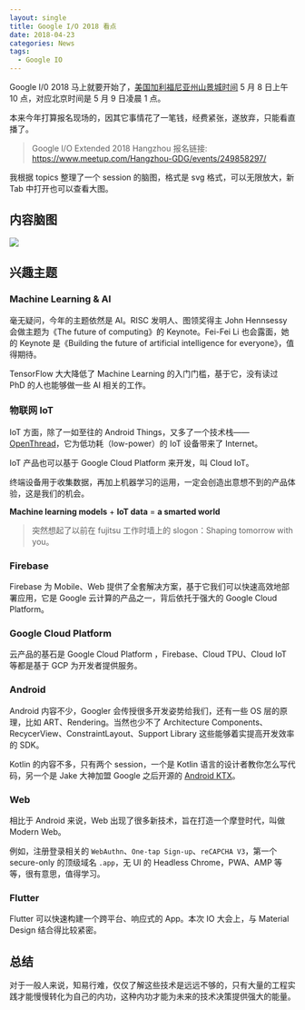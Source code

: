 ```yaml
---
layout: single
title: Google I/O 2018 看点
date: 2018-04-23
categories: News
tags: 
  - Google IO
---
```


Google I/0 2018 马上就要开始了，[美国加利福尼亚州山景城时间](https://time.is/zh/Mountain%20View) 5 月 8 日上午 10 点，对应北京时间是 5 月 9 日凌晨 1 点。

本来今年打算报名现场的，因其它事情花了一笔钱，经费紧张，遂放弃，只能看直播了。

> Google I/O Extended 2018 Hangzhou 报名链接: https://www.meetup.com/Hangzhou-GDG/events/249858297/

我根据 topics 整理了一个 session 的脑图，格式是 svg 格式，可以无限放大，新 Tab 中打开也可以查看大图。

## 内容脑图

![](/assets/imgs/Google-IO-2018.svg)

## 兴趣主题

### Machine Learning & AI
毫无疑问，今年的主题依然是 AI。RISC 发明人、图领奖得主 John Hennsessy 会做主题为《The future of computing》的 Keynote。Fei-Fei Li 也会露面，她的 Keynote 是《Building the future of artificial intelligence for everyone》，值得期待。

TensorFlow 大大降低了 Machine Learning 的入门门槛，基于它，没有读过 PhD 的人也能够做一些 AI 相关的工作。

### 物联网 IoT
IoT 方面，除了一如至往的 Android Things，又多了一个技术栈—— [OpenThread](https://github.com/openthread/openthread)，它为低功耗（low-power）的 IoT 设备带来了 Internet。

IoT 产品也可以基于 Google Cloud Platform 来开发，叫 Cloud IoT。

终端设备用于收集数据，再加上机器学习的运用，一定会创造出意想不到的产品体验，这是我们的机会。

**Machine learning models** + **IoT data** = **a smarted world**

> 突然想起了以前在 fujitsu 工作时墙上的 slogon：Shaping tomorrow with you。

### Firebase
Firebase 为 Mobile、Web 提供了全套解决方案，基于它我们可以快速高效地部署应用，它是 Google 云计算的产品之一，背后依托于强大的 Google Cloud Platform。

### Google Cloud Platform
云产品的基石是 Google Cloud Platform ，Firebase、Cloud TPU、Cloud IoT 等都是基于 GCP 为开发者提供服务。

### Android
Android 内容不少，Googler 会传授很多开发姿势给我们，还有一些 OS 层的原理，比如 ART、Rendering。当然也少不了 Architecture Components、RecycerView、ConstraintLayout、Support Library 这些能够着实提高开发效率的 SDK。

Kotlin 的内容不多，只有两个 session，一个是 Kotlin 语言的设计者教你怎么写代码，另一个是 Jake 大神加盟 Google 之后开源的 [Android KTX](https://github.com/android/android-ktx)。

### Web
相比于 Android 来说，Web 出现了很多新技术，旨在打造一个摩登时代，叫做 Modern Web。

例如，注册登录相关的 `WebAuthn`、`One-tap Sign-up`、`reCAPCHA V3`，第一个 secure-only 的顶级域名 `.app`，无 UI 的 Headless Chrome，PWA、AMP 等等，很有意思，值得学习。

### Flutter
Flutter 可以快速构建一个跨平台、响应式的 App。本次 IO 大会上，与 Material Design 结合得比较紧密。

## 总结
对于一般人来说，知易行难，仅仅了解这些技术是远远不够的，只有大量的工程实践才能慢慢转化为自己的内功，这种内功才能为未来的技术决策提供强大的能量。
